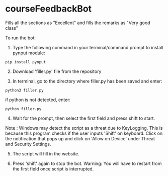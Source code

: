 # courseFeedbackBot
Fills all the sections as "Excellent" and fills the remarks as "Very good class"

To run the bot:
1. Type the following command in your terminal/command prompt to install pynput module:

```
pip install pynput
```
2. Download 'filler.py' file from the repository

3. In terminal, go to the directory where filler.py has been saved and enter: 
```
python3 filler.py
```
if python is not detected, enter:
```
python filler.py
```

4. Wait for the prompt, then select the first field and press shift to start.

 Note : Windows may detect the script as a threat due to KeyLogging. This is because this program checks if the user inputs 'Shift' on keyboard. Click on the notification that pops up and click on 'Allow on Device' under Threat and Security Settings.

5. The script will fill in the website.

6. Press 'shift' again to stop the bot. Warning: You will have to restart from the first field once script is interrupted.

